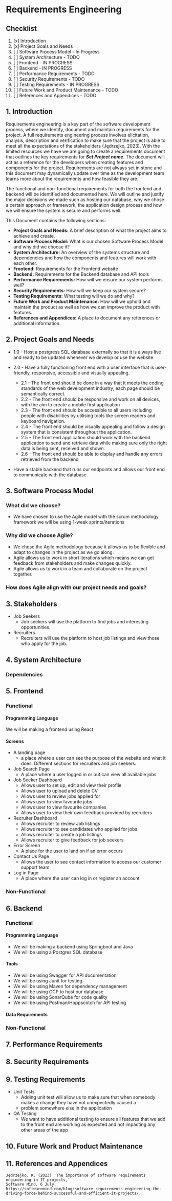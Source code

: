 # Requirements Engineering

## Checklist

1. [x] Introduction
2. [x] Project Goals and Needs
3. [ ] Software Process Model - In Progress
4. [ ] System Architecture - TODO
5. [ ] Frontend - IN PROGRESS
6. [ ] Backend - IN PROGRESS
7. [ ] Performance Requirements - TODO
8. [ ] Security Requirements - TODO
9. [ ] Testing Requirements - IN PROGRESS
10. [ ] Future Work and Product Maintenance - TODO
11. [ ] References and Appendices - TODO

## 1. Introduction

Requirements engineering is a key part of the software development process, where we identify, document and maintain
requirements for the project.
A full requirements engineering process involves elicitation, analysis, description and verification to make sure that
the project is able to meet all the expectations of the stakeholders (Jędrzejko, 2023).
With the limited resources we have we are going to create a requirements document that outlines the key requirements for
***Set Project name***. The document will act as a reference for the developers when creating features and components
for the project.
Requirements are not always set in stone and this document may dynamically update over time as the development team
learns more about the requirements and how feasible they are.

The functional and non-functional requirements for both the frontend and backend will be identified and documented here.
We will outline and justify the
major decisions we made such as hosting our database, why we chose a certain approach or framework, the application
design process and how we will ensure the system is secure and performs well.

This Document contains the following sections:

* **Project Goals and Needs:** A brief description of what the project aims to achieve and create.
* **Software Process Model:** What is our chosen Software Process Model and why did we choose it?
* **System Architecture:** An overview of the systems structure and dependencies and how the components and features
  will work with each other.
* **Frontend:** Requirements for the Frontend website
* **Backend:** Requirements for the Backend database and API tools
* **Performance Requirements:** How will we ensure our system performs well?
* **Security Requirements:** How will we keep our system secure?
* **Testing Requirements:** What testing will we do and why?
* **Future Work and Product Maintenance:** How will we uphold and maintain the product as well as how we can improve the
  product with features.
* **References and Appendices:** A place to document any references or additional information.

## 2. Project Goals and Needs

- 1.0 - Host a postgress SQL database externally so that it is always live and ready to be updated whenever we develop
  or
  use the website.


- 2.0 - Have a fully functioning front end with a user interface that is user-friendly, responsive, accessible and
  visually
  appealing.
    - 2.1 - The front end should be done in a way that it meets the coding standards of the web development industry,
      each page should be semantically correct.
    - 2.2 - The front end should be responsive and work on all devices, with the aim to create a mobile first
      application
    - 2.3 - The front end should be accessible to all users including people with disabilities by utilising tools like
      screen readers and keyboard navigation.
    - 2.4 - The front end should be visually appealing and follow a design system that is consistent throughout the
      application.
    - 2.5 - The front end application should work with the backend application to send and retrieve data while making
      sure only the right data is being sent, received and shown.
    - 2.6 - The front end should be able to display and handle any errors retrieved from the backend


- Have a stable backend that runs our endpoints and allows our front end to communicate with the database.

## 3. Software Process Model

### What did we choose?

- We have chosen to use the Agile model with the scrum methodology framework we will be using 1-week sprints/iterations

### Why did we choose Agile?

- We chose the Agile methodology because it allows us to be flexible and adapt to changes in the project as we go along.
- Agile allows us to work in short iterations which means we can get feedback from stakeholders and make changes
  quickly.
- Agile allows us to work in a team and collaborate on the project together.

### How does Agile align with our project needs and goals?

## 3. Stakeholders

- Job Seekers
    - Job seekers will use the platform to find jobs and interesting opportunities.
- Recruiters
    - Recruiters will use the platform to host job listings and view those who
      apply for the job.

## 4. System Architecture

### Dependencies

## 5. Frontend

### Functional

#### Programming Language

We will be making a frontend using React

#### Screens

- A landing page
    - a place where a user can see the purpose of the
      website and what it does. Different sections for recruiters and job seekers.
- Job Search Page
    - A place where a user logged in or out can view all available
      jobs
- Job Seeker Dashboard
    - Allows user to set up, edit and view their profile
    - Allows user to upload and delete CV
    - Allows user to review jobs applied for
    - Allows user to view favourite jobs
    - Allows user to view favourite companies
    - Allows user to view their own feedback provided by recruiters
- Recruiter Dashboard
    - Allows recruiter to review Job listings
    - Allows recruiter to see candidates who applied for jobs
    - Allows recruiter to create a job listings
    - Allows recruiter to give feedback for job seekers
- Error Screen
    - A place for the user to land on if an error occurs
- Contact Us Page
    - Allows the user to see contact information to access our customer support team
- Log in Page
  - A place where the user can log in or register an account 


### Non-Functional

## 6. Backend

### Functional

#### Programming Language

- We will be making a backend using Springboot and Java
- We will be using a Postgres SQL database

#### Tools

- We will be using Swagger for API documentation
- We will be using Junit for testing
- We will be using Maven for dependency management
- We will be using GCP to host our database
- We will be using SonarQube for code quality
- We will be using Postman/Hoppscotch for API testing

#### Data Requirements

### Non-Functional

## 7. Performance Requirements

## 8. Security Requirements

## 9. Testing Requirements

- Unit Tests
    - Adding unit test will allow us to make sure that when somebody makes a change they have not unexpectedly caused a
    - problem somewhere else in the application
- QA Testing
    - We want to have additional testing to ensure all features that we add to the
      front end are working as expected and not impacting any other areas of the app

## 10. Future Work and Product Maintenance

## 11. References and Appendices

```
Jędrzejko, K. (2023) 'The importance of software requirements engineering in IT projects,' 
Software Mind, 6 July. 
https://softwaremind.com/blog/software-requirements-engineering-the-driving-force-behind-successful-and-efficient-it-projects/.
```
